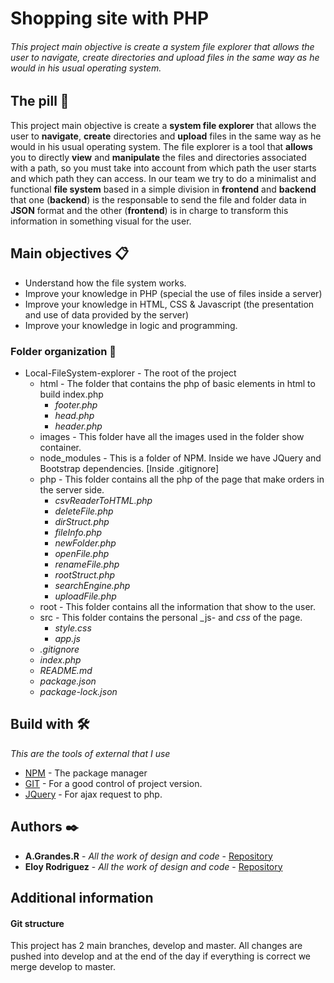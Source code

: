 # Shopping site with PHP
###### This project main objective is create a system file explorer that allows the user to navigate, create directories and upload files in the same way as he would in his usual operating system.

## The pill 🚀
This project main objective is create a **system file explorer** that allows the user to **navigate**, **create** directories and **upload** files in the same way as he would in his usual operating system.
The file explorer is a tool that **allows** you to directly **view** and **manipulate** the files and directories associated with a path, so you must take into account from which path the user starts and which path they can access.
In our team we try to do a minimalist and functional **file system** based in a simple division in **frontend** and **backend** that one (**backend**) is the responsable to send the file and folder data in **JSON** format and the other (**frontend**) is in charge to transform this information in something visual for the user.


## Main objectives 📋
* Understand how the file system works.
* Improve your knowledge in PHP (special the use of files inside a server)
* Improve your knowledge in HTML, CSS & Javascript (the presentation and use of data provided by the server)
* Improve your knowledge in logic and programming.


### Folder organization 📂
- Local-FileSystem-explorer - The root of the project
    - html - The folder that contains the php of basic elements in html to build index.php
        - _footer.php_
        - _head.php_
        - _header.php_
    - images - This folder have all the images used in the folder show container.
    - node_modules - This is a folder of NPM. Inside we have JQuery and Bootstrap dependencies. [Inside .gitignore]
    - php - This folder contains all the php of the page that make orders in the server side.
        - _csvReaderToHTML.php_
        - _deleteFile.php_
        - _dirStruct.php_
        - _fileInfo.php_
        - _newFolder.php_
        - _openFile.php_
        - _renameFile.php_
        - _rootStruct.php_
        - _searchEngine.php_
        - _uploadFile.php_
    - root - This folder contains all the information that show to the user.
    - src - This folder contains the personal _js- and _css_ of the page.
        - _style.css_
        - _app.js_
    - _.gitignore_
    - _index.php_
    - _README.md_
    - _package.json_
    - _package-lock.json_

## Build with 🛠️

_This are the tools of external that I use_

* [NPM](https://www.npmjs.com/) - The package manager
* [GIT](https://git-scm.com/) - For a good control of project version.
* [JQuery](https://jquery.com/) - For ajax request to php.


## Authors ✒️
* **A.Grandes.R** - *All the work of design and code* - [Repository](https://github.com/albert-grandes)
* **Eloy Rodriguez** - *All the work of design and code* - [Repository](https://github.com/eloyrdev)



## Additional information
#### Git structure
This project has 2 main branches, develop and master. All changes are pushed into develop and at the end of the day if everything is correct we merge develop to master.
